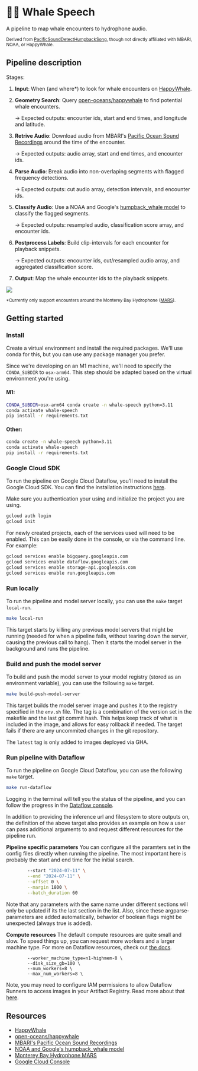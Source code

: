 # 📣🐋 Whale Speech 
A pipeline to map whale encounters to hydrophone audio.

<sub>
Derived from <a href="https://docs.mbari.org/pacific-sound/notebooks/humpbackwhales/detect/PacificSoundDetectHumpbackSong/"> PacificSoundDetectHumpbackSong</a>, though not directly affiliated with MBARI, NOAA, or HappyWhale.
</sub>


## Pipeline description

Stages:
1. **Input**: When (and where*) to look for whale encounters on [HappyWhale](https://happywhale.com/).
2. **Geometry Search**: Query [open-oceans/happywhale](https://github.com/open-oceans/happywhale) to find potential whale encounters. 

   &rarr; Expected outputs: encounter ids, start and end times, and longitude and latitude.

3. **Retrive Audio**: Download audio from MBARI's [Pacific Ocean Sound Recordings](https://registry.opendata.aws/pacific-sound/) around the time of the encounter. 
    
    &rarr; Expected outputs: audio array, start and end times, and encounter ids.
    
4. **Parse Audio**: Break audio into non-overlaping segments with flagged frequency detections. 
        
    &rarr; Expected outputs: cut audio array, detection intervals, and encounter ids.

5. **Classify Audio**: Use a NOAA and Google's [humpback_whale model](https://tfhub.dev/google/humpback_whale/1) to classify the flagged segments.

    &rarr; Expected outputs: resampled audio, classification score array, and encounter ids.

6. **Postprocess Labels**: Build clip-intervals for each encounter for playback snippets.

    &rarr; Expected outputs: encounter ids, cut/resampled audio array, and aggregated classification score.

7. **Output**: Map the whale encounter ids to the playback snippets.

<!-- Light mode -->
[![](https://mermaid.ink/img/pako:eNpVkttOwkAQhl9lMleaFIJFTo0x4SBIItGoV1ouhnZKm2y7ZA9oJby7S1uJzNX-s98cMweMZMwYYCLkV5SSMvA-CwtwNv5MKEioFZHgIiYFy2JnjV5Dq3UPk6v6cyvkhmHBMmejSnhjUlF63SSoyGlD5lZnEbw6LNszjG2cyYab1FwtppV4aIKSTBhW8EJKX8Y8VNi8wTZWCM0lw1SQ1llSXrBzuGu3Hb1saCU30sDKzS1cw2rP6gyeki4azNAWXqQ2OyUj1hqeaMNCN-iiQh8__9rUKTxb4_az_j_TAk4KPcxZ5ZTFbs-HkydEk3LOIQbuGXNCVpgQw-LoULJGvpVFhIFRlj1U0m5TdFXchB7aXUyGZxltFeVn746KDykvNAYH_Mag2_HbN0P_ZtjvjUa3frff9bDEoHP08KeK6LRHtQ38nt8b3A4HHnKcGalW9WFU93H8BWH3qDQ?type=png)](https://mermaid.live/edit#pako:eNpVkttOwkAQhl9lMleaFIJFTo0x4SBIItGoV1ouhnZKm2y7ZA9oJby7S1uJzNX-s98cMweMZMwYYCLkV5SSMvA-CwtwNv5MKEioFZHgIiYFy2JnjV5Dq3UPk6v6cyvkhmHBMmejSnhjUlF63SSoyGlD5lZnEbw6LNszjG2cyYab1FwtppV4aIKSTBhW8EJKX8Y8VNi8wTZWCM0lw1SQ1llSXrBzuGu3Hb1saCU30sDKzS1cw2rP6gyeki4azNAWXqQ2OyUj1hqeaMNCN-iiQh8__9rUKTxb4_az_j_TAk4KPcxZ5ZTFbs-HkydEk3LOIQbuGXNCVpgQw-LoULJGvpVFhIFRlj1U0m5TdFXchB7aXUyGZxltFeVn746KDykvNAYH_Mag2_HbN0P_ZtjvjUa3frff9bDEoHP08KeK6LRHtQ38nt8b3A4HHnKcGalW9WFU93H8BWH3qDQ)

<!-- Dark mode -->
<!-- [![](https://mermaid.ink/img/pako:eNpVkttOwkAQhl9lMleaFALl3BgTzpJIJOKVlIttO6WN2y7ZA1oJ7-7SViNztf_sN8fMGUMREXoYc_EZJkxqeJv5OVgb72LmxawRMk55xCSs8qPRag-NxiNM7qrPAxcBwZJERloWsCUmw-S-TlCS05rMjEpDeLVYeiIYmygVNTepuEpMSzGvg-KUa5KwYVLdxsxLbFFjgeFcUUEw5UypNC5u2AU8NJuWXtW0FIHQsLZzc9uwPJH8A69JlzWm2QE2QumjFCEpBc8sIK5qdFmiT7vfNlUCL0bb_ez_z7SEq0IHM5IZSyO75_PV46NOKCMfPfu0q_3w0c8vlmNGi22Rh-hpachBKcwhQVvCjuegOUZM0yxlB8myP--R5e9C3Gj0zviFXqflNttDtz3s90ajrtvpdxws0GtdHPwuI1rNUWUDt-f2Bt3hwEGKUi3kurqK8jguPzO5pvE?type=png)](https://mermaid.live/edit#pako:eNpVkttOwkAQhl9lMleaFALl3BgTzpJIJOKVlIttO6WN2y7ZA1oJ7-7SViNztf_sN8fMGUMREXoYc_EZJkxqeJv5OVgb72LmxawRMk55xCSs8qPRag-NxiNM7qrPAxcBwZJERloWsCUmw-S-TlCS05rMjEpDeLVYeiIYmygVNTepuEpMSzGvg-KUa5KwYVLdxsxLbFFjgeFcUUEw5UypNC5u2AU8NJuWXtW0FIHQsLZzc9uwPJH8A69JlzWm2QE2QumjFCEpBc8sIK5qdFmiT7vfNlUCL0bb_ez_z7SEq0IHM5IZSyO75_PV46NOKCMfPfu0q_3w0c8vlmNGi22Rh-hpachBKcwhQVvCjuegOUZM0yxlB8myP--R5e9C3Gj0zviFXqflNttDtz3s90ajrtvpdxws0GtdHPwuI1rNUWUDt-f2Bt3hwEGKUi3kurqK8jguPzO5pvE) -->




<sub>
*Currently only support encounters around the Monterey Bay Hydrophone (<a href="https://www.mbari.org/technology/monterey-accelerated-research-system-mars/">MARS</a>).
</sub>

<br>

## Getting started

### Install

Create a virtual environment and install the required packages.
We'll use conda for this, but you can use any package manager you prefer.

Since we're developing on an M1 machine, we'll need to specify the `CONDA_SUBDIR` to `osx-arm64`.
This step should be adapted based on the virtual environment you're using.

#### M1:
```bash
CONDA_SUBDIR=osx-arm64 conda create -n whale-speech python=3.11
conda activate whale-speech
pip install -r requirements.txt
```


#### Other:
```bash
conda create -n whale-speech python=3.11
conda activate whale-speech
pip install -r requirements.txt
```

### Google Cloud SDK
To run the pipeline on Google Cloud Dataflow, you'll need to install the Google Cloud SDK.
You can find the installation instructions [here](https://cloud.google.com/sdk/docs/install).

Make sure you authentication your using and initialize the project you are using.
```bash
gcloud auth login
gcloud init
```

For newly created projects, each of the services used will need to be enabled. 
This can be easily done in the console, or via the command line. 
For example:
```bash
gcloud services enable bigquery.googleapis.com
gcloud services enable dataflow.googleapis.com
gcloud services enable storage-api.googleapis.com
gcloud services enable run.googleapis.com
```

### Run locally 
To run the pipeline and model server locally, you can use the `make` target `local-run`.

```bash
make local-run
```

This target starts by killing any previous model servers that might be running (needed for when a pipeline fails, without tearing down the server, causing the previous call to hang). 
Then it starts the model server in the background and runs the pipeline.


### Build and push the model server
To build and push the model server to your model registry (stored as an environment variable), you can use the following `make` target.

```bash
make build-push-model-server
```
This target builds the model server image and pushes it to the registry specified in the `env.sh` file.
The tag is a combination of the version set in the makefile and the last git commit hash. 
This helps keep track of what is included in the image, and allows for easy rollback if needed.
The target fails if there are any uncommited changes in the git repository.

The `latest` tag is only added to images deployed via GHA.

### Run pipeline with Dataflow
To run the pipeline on Google Cloud Dataflow, you can use the following `make` target.

```bash
make run-dataflow
```
Logging in the terminal will tell you the status of the pipeline, and you can follow the progress in the [Dataflow console](https://console.cloud.google.com/dataflow/jobs).

In addition to providing the inference url and filesystem to store outputs on, the definition of the above target also provides an example on how a user can pass additional arguments to and request different resources for the pipeline run. 

**Pipeline specific parameters**
You can configure all the paramters set in the config files directly when running the pipeline.
The most important here is probably the start and end time for the initial search. 

```bash
		--start "2024-07-11" \
		--end "2024-07-11" \
		--offset 0 \
		--margin 1800 \
		--batch_duration 60 
```

Note that any parameters with the same name under different sections will only be updated if its the last section in the list. 
Also, since these argparse-parameters are added automatically, behavior of boolean flags might be unexpected (always true is added). 
<!-- TODO fix behavior of boolean in-line parameters -->

**Compute resources**
The default compute resources are quite small and slow. To speed things up, you can request more workers and a larger machine type. For more on Dataflow resources, check out [the docs](https://cloud.google.com/dataflow/docs/reference/pipeline-options#worker-level_options).
```
		--worker_machine_type=n1-highmem-8 \
		--disk_size_gb=100 \
		--num_workers=8 \
		--max_num_workers=8 \
```


Note, you may need to configure IAM permissions to allow Dataflow Runners to access images in your Artifact Registry. Read more about that [here](https://cloud.google.com/dataflow/docs/concepts/security-and-permissions).


## Resources 
- [HappyWhale](https://happywhale.com/)
- [open-oceans/happywhale](https://github.com/open-oceans/happywhale)
- [MBARI's Pacific Ocean Sound Recordings](https://registry.opendata.aws/pacific-sound/)
- [NOAA and Google's humpback_whale model](https://tfhub.dev/google/humpback_whale/1)
- [Monterey Bay Hydrophone MARS](https://www.mbari.org/technology/monterey-accelerated-research-system-mars/)
- [Google Cloud Console](https://console.cloud.google.com/)
